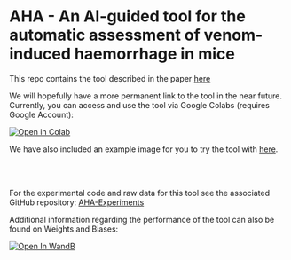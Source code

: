 # AHA - An AI-guided tool for the automatic assessment of venom-induced haemorrhage in mice

This repo contains the tool described in the paper [here](https://www.frontiersin.org/articles/10.3389/fitd.2022.1063640/full)


We will hopefully have a more permanent link to the tool in the near future. Currently, you can access and use the tool via Google Colabs (requires Google Account):

[![Open in Colab](https://colab.research.google.com/assets/colab-badge.svg)](https://githubtocolab.com/laprade117/AHA/blob/main/AHA.ipynb)

We have also included an example image for you to try the tool with [here](https://raw.githubusercontent.com/laprade117/AHA/main/example_image.png).

<br/><br/>

For the experimental code and raw data for this tool see the associated GitHub repository: [AHA-Experiments](https://github.com/laprade117/AHA-Experiments)

Additional information regarding the performance of the tool can also be found on Weights and Biases: 

[![Open In WandB](https://raw.githubusercontent.com/wandb/assets/main/wandb-github-badge-28.svg)](https://wandb.ai/willap/VenomAI-Haemorrhage-UNet/reports/U-Net-Haemorrhage-Detection-Results--VmlldzoyMDkzODUy)
